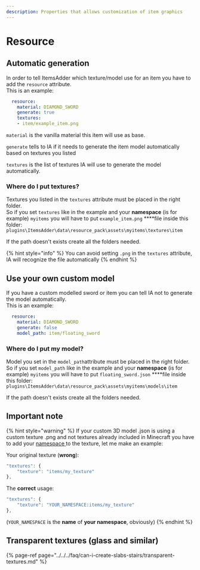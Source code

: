 ```yaml
---
description: Properties that allows customization of item graphics
---
```


# Resource

## Automatic generation

In order to tell ItemsAdder which texture/model use for an item you have to add the `resource` attribute.  
This is an example:

```yaml
  resource:
    material: DIAMOND_SWORD
    generate: true
    textures:
    - item/example_item.png
```

`material` is the vanilla material this item will use as base.

`generate` tells to IA if it needs to generate the item model automatically based on textures you listed

`textures` is the list of textures IA will use to generate the model automatically.

### Where do I put textures?

Textures you listed in the `textures` attribute must be placed in the right folder.  
So if you set `textures` like in the example and your **namespace** \(is for example\) `myitems` you will have to put `example_item.png` ****file inside this folder: `plugins\ItemsAdder\data\resource_pack\assets\myitems\textures\item`

If the path doesn't exists create all the folders needed.

{% hint style="info" %}
You can avoid setting `.png` in the `textures` attribute, IA will recognize the file automatically
{% endhint %}

## Use your own custom model

If you have a custom modelled sword or item you can tell IA not to generate the model automatically.  
This is an example:

```yaml
  resource:
    material: DIAMOND_SWORD
    generate: false
    model_path: item/floating_sword

```

### Where do I put my model?

Model you set in the `model_path`attribute must be placed in the right folder.  
So if you set `model_path` like in the example and your **namespace** \(is for example\) `myitems` you will have to put `floating_sword.json` ****file inside this folder: `plugins\ItemsAdder\data\resource_pack\assets\myitems\models\item`

If the path doesn't exists create all the folders needed.

## Important note

{% hint style="warning" %}
If your custom 3D model .json is using a custom texture .png and not textures already included in Minecraft you have to add your [namespace ](../basic-concepts/namespace.md)to the texture, let me make an example:

Your original texture \(**wrong**\):

```javascript
"textures": {
    "texture": "items/my_texture"
},
```

The **correct** usage:

```javascript
"textures": {
    "texture": "YOUR_NAMESPACE:items/my_texture"
},
```

\(`YOUR_NAMESPACE` is the **name** of **your namespace**, obviously\)
{% endhint %}

## Transparent textures \(glass and similar\)

{% page-ref page="../../../faq/can-i-create-slabs-stairs/transparent-textures.md" %}

